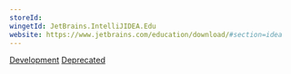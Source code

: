 ```yaml
---
storeId: 
wingetId: JetBrains.IntelliJIDEA.Edu
website: https://www.jetbrains.com/education/download/#section=idea
---
```


[Development](../Development.md)
[Deprecated](../Deprecated.md)